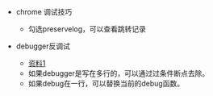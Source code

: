 


* chrome 调试技巧
    * 勾选preservelog，可以查看跳转记录
    
    
    
    
* debugger反调试
    * [资料1](https://segmentfault.com/a/1190000012359015) 
    * 如果debugger是写在多行的，可以通过过条件断点去除。
    * 如果debug在一行，可以替换当前的debug函数。